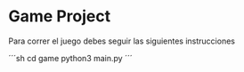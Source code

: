 # Game Project

Para correr el juego debes seguir las siguientes instrucciones

´´´sh
cd game
python3 main.py
´´´




